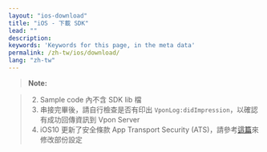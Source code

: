 ```yaml
---
layout: "ios-download"
title: "iOS - 下載 SDK"
lead: ""
description:
keywords: 'Keywords for this page, in the meta data'
permalink: /zh-tw/ios/download/
lang: "zh-tw"
---
```



>**Note:**

>2. Sample code 內不含 SDK lib 檔
>3. 串接完畢後，請自行檢查是否有印出 `VponLog:didImpression`，以確認有成功回傳資訊到 Vpon Server
>4. iOS10 更新了安全條款 App Transport Security (ATS)，請參考[這篇]來修改部份設定

[升級最新SDK所需修改]: {{site.baseurl}}/zh-tw/ios/latest-news/update-to-SDK4_2_x/

[這篇]: ../latest-news/ios10ats/

